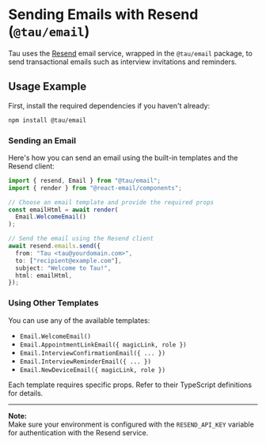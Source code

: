 # Sending Emails with Resend (`@tau/email`)

Tau uses the [Resend](https://resend.com/) email service, wrapped in the `@tau/email` package, to send transactional emails such as interview invitations and reminders.

## Usage Example

First, install the required dependencies if you haven't already:

```bash
npm install @tau/email
```

### Sending an Email

Here's how you can send an email using the built-in templates and the Resend client:

```typescript
import { resend, Email } from "@tau/email";
import { render } from "@react-email/components";

// Choose an email template and provide the required props
const emailHtml = await render(
  Email.WelcomeEmail()
);

// Send the email using the Resend client
await resend.emails.send({
  from: "Tau <tau@yourdomain.com>",
  to: ["recipient@example.com"],
  subject: "Welcome to Tau!",
  html: emailHtml,
});
```

### Using Other Templates

You can use any of the available templates:

- `Email.WelcomeEmail()`
- `Email.AppointmentLinkEmail({ magicLink, role })`
- `Email.InterviewConfirmationEmail({ ... })`
- `Email.InterviewReminderEmail({ ... })`
- `Email.NewDeviceEmail({ magicLink, role })`

Each template requires specific props. Refer to their TypeScript definitions for details.

---

**Note:**  
Make sure your environment is configured with the `RESEND_API_KEY` variable for authentication with the Resend service.

